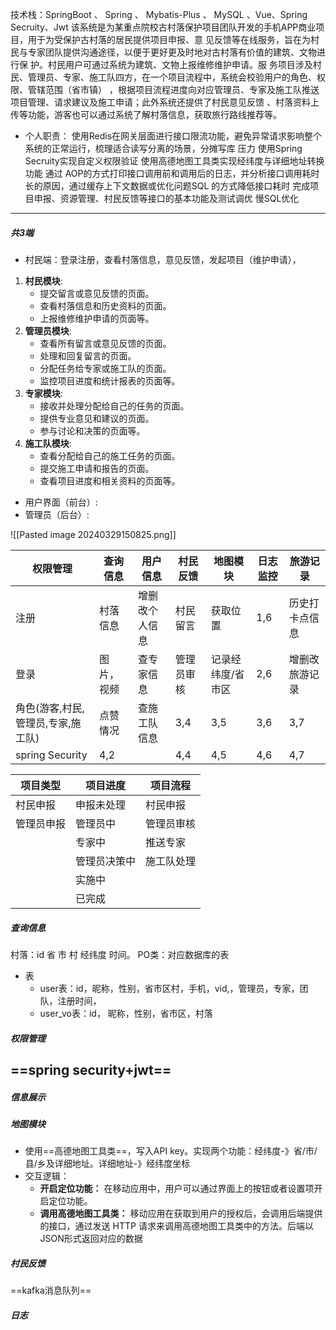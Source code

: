 技术栈：SpringBoot 、 Spring 、 Mybatis-Plus 、 MySQL 、Vue、Spring Secruity、Jwt
该系统是为某重点院校古村落保护项目团队开发的手机APP商业项目，用于为受保护古村落的居民提供项目申报、意 见反馈等在线服务，旨在为村民与专家团队提供沟通途径，以便于更好更及时地对古村落有价值的建筑、文物进行保 护。村民用户可通过系统为建筑、文物上报维修维护申请。服 务项目涉及村民、管理员、专家、施工队四方，在一个项目流程中，系统会校验用户的角色、权限、管辖范围（省市镇） ，根据项目流程进度向对应管理员、专家及施工队推送项目管理、请求建议及施工申请；此外系统还提供了村民意见反馈 、村落资料上传等功能，游客也可以通过系统了解村落信息，获取旅行路线推荐等。
- 个人职责：
使用Redis在网关层面进行接口限流功能，避免异常请求影响整个系统的正常运行，梳理适合读写分离的场景，分摊写库 压力
使用Spring Secruity实现自定义权限验证 使用高德地图工具类实现经纬度与详细地址转换功能
通过 AOP的方式打印接口调用前和调用后的日志，并分析接口调用耗时长的原因，通过缓存上下文数据或优化问题SQL 的方式降低接口耗时
完成项目申报、资源管理、村民反馈等接口的基本功能及测试调优
慢SQL优化

-----
##### 共3端
- 村民端：登录注册，查看村落信息，意见反馈，发起项目（维护申请），


1. **村民模块**: 
    - 提交留言或意见反馈的页面。
    - 查看村落信息和历史资料的页面。
    - 上报维修维护申请的页面等。
2. **管理员模块**:
    - 查看所有留言或意见反馈的页面。
    - 处理和回复留言的页面。
    - 分配任务给专家或施工队的页面。
    - 监控项目进度和统计报表的页面等。
3. **专家模块**:
    - 接收并处理分配给自己的任务的页面。
    - 提供专业意见和建议的页面。
    - 参与讨论和决策的页面等。
4. **施工队模块**:
    - 查看分配给自己的施工任务的页面。
    - 提交施工申请和报告的页面。
    - 查看项目进度和相关资料的页面等。

- 用户界面（前台）:
- 管理员（后台）:



![[Pasted image 20240329150825.png]]   

| 权限管理 | 查询信息 | 用户信息 | 村民反馈 | 地图模块 | 日志监控 | 旅游记录 | 
| --- | --- | --- | --- | --- | --- | --- |
| 注册 | 村落信息 | 增删改个人信息 | 村民留言 | 获取位置 | 1,6 | 历史打卡点信息 |
| 登录 | 图片，视频 | 查专家信息 | 管理员审核 | 记录经纬度/省市区 | 2,6 | 增删改旅游记录 |
| 角色(游客,村民,管理员,专家,施工队)|点赞情况| 查施工队信息 | 3,4 | 3,5 | 3,6 | 3,7 |
|spring Security | 4,2 |  | 4,4 | 4,5 | 4,6 | 4,7 |

|项目类型|项目进度|项目流程|
|---|---|---|
|村民申报|申报未处理|村民申报
|管理员申报|管理员中|管理员审核
||专家中|推送专家
||管理员决策中|施工队处理
||实施中
||已完成

##### 查询信息
村落：id 省 市 村 经纬度 时间。
PO类：对应数据库的表
- 表
	- user表：id，昵称，性别，省市区村，手机，vid,，管理员，专家，团队，注册时间，
	- user_vo表：id， 昵称，性别，省市区，村落

##### 权限管理
==spring security+jwt==
- 

##### 信息展示

##### 地图模块
- 使用==高德地图工具类==，写入API key。实现两个功能：经纬度-》省/市/县/乡及详细地址。详细地址-》经纬度坐标
- 交互逻辑：
	- **开启定位功能：** 在移动应用中，用户可以通过界面上的按钮或者设置项开启定位功能。
	- **调用高德地图工具类：** 移动应用在获取到用户的授权后，会调用后端提供的接口，通过发送 HTTP 请求来调用高德地图工具类中的方法。后端以JSON形式返回对应的数据

##### 村民反馈
==kafka消息队列==

##### 日志
